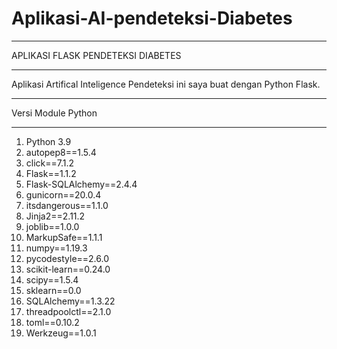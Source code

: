 # Aplikasi-AI-pendeteksi-Diabetes

**********************************

APLIKASI FLASK PENDETEKSI DIABETES

**********************************

Aplikasi Artifical Inteligence Pendeteksi ini saya buat dengan Python Flask.

*******************
Versi Module Python
*******************

1. Python 3.9
2. autopep8==1.5.4
3. click==7.1.2
4. Flask==1.1.2
5. Flask-SQLAlchemy==2.4.4
6. gunicorn==20.0.4
7. itsdangerous==1.1.0
8. Jinja2==2.11.2
9. joblib==1.0.0
10. MarkupSafe==1.1.1
11. numpy==1.19.3
12. pycodestyle==2.6.0
13. scikit-learn==0.24.0
14. scipy==1.5.4
15. sklearn==0.0
16. SQLAlchemy==1.3.22
17. threadpoolctl==2.1.0
18. toml==0.10.2
19. Werkzeug==1.0.1


